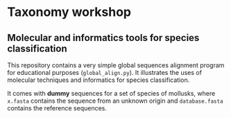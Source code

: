 # Taxonomy workshop

## Molecular and informatics tools for species classification

This repository contains a very simple global sequences alignment program for educational purposes (`global_align.py`). It illustrates the uses of molecular techniques and informatics for species classification.

It comes with **dummy** sequences for a set of species of mollusks,
where `x.fasta` contains the sequence from an unknown origin
and `database.fasta` contains the reference sequences. 
